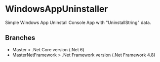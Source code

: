 # WindowsAppUninstaller

Simple Windows App Uninstall Console App with "UninstallString" data.

## Branches
* Master > .Net Core version (.Net 6)
* MasterNetFramework > .Net Framework version (.Net Framework 4.8)
